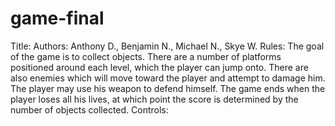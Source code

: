 # game-final
Title: 
Authors: Anthony D., Benjamin N., Michael N., Skye W.
Rules: The goal of the game is to collect objects. There are a number of platforms positioned around each level, which the player can jump onto. There
are also enemies which will move toward the player and attempt to damage him. The player may use his weapon to defend himself. The game ends when the 
player loses all his lives, at which point the score is determined by the number of objects collected. 
Controls:
